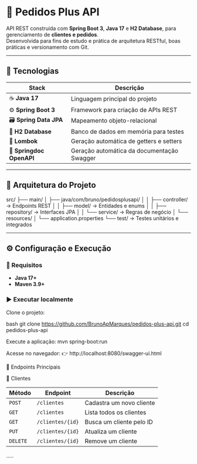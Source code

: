 # 🧩 Pedidos Plus API

API REST construída com **Spring Boot 3**, **Java 17** e **H2 Database**, para gerenciamento de **clientes e pedidos**.  
Desenvolvida para fins de estudo e prática de arquitetura RESTful, boas práticas e versionamento com Git.

---

## 🚀 Tecnologias

| Stack | Descrição |
|--------|------------|
| ☕ **Java 17** | Linguagem principal do projeto |
| ⚙️ **Spring Boot 3** | Framework para criação de APIs REST |
| 🗃 **Spring Data JPA** | Mapeamento objeto-relacional |
| 🧩 **H2 Database** | Banco de dados em memória para testes |
| 🧰 **Lombok** | Geração automática de getters e setters |
| 📘 **Springdoc OpenAPI** | Geração automática da documentação Swagger |

---

## 🧱 Arquitetura do Projeto

src/
├── main/
│ ├── java/com/bruno/pedidosplusapi/
│ │ ├── controller/ → Endpoints REST
│ │ ├── model/ → Entidades e enums
│ │ ├── repository/ → Interfaces JPA
│ │ └── service/ → Regras de negócio
│ └── resources/
│ └── application.properties
└── test/ → Testes unitários e integrados


---

## ⚙️ Configuração e Execução

### 🔧 Requisitos
- **Java 17+**
- **Maven 3.9+**

### ▶️ Executar localmente
Clone o projeto:

bash
git clone https://github.com/BrunoApMarques/pedidos-plus-api.git
cd pedidos-plus-api

Execute a aplicação:
mvn spring-boot:run


Acesse no navegador:
👉 http://localhost:8080/swagger-ui.html


🧪 Endpoints Principais

👤 Clientes

| Método   | Endpoint         | Descrição                |
| -------- | ---------------- | ------------------------ |
| `POST`   | `/clientes`      | Cadastra um novo cliente |
| `GET`    | `/clientes`      | Lista todos os clientes  |
| `GET`    | `/clientes/{id}` | Busca um cliente pelo ID |
| `PUT`    | `/clientes/{id}` | Atualiza um cliente      |
| `DELETE` | `/clientes/{id}` | Remove um cliente        |

.....

